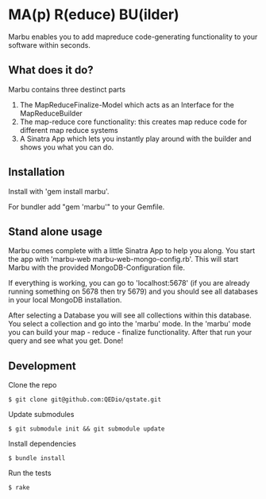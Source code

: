 MA(p) R(educe) BU(ilder)
========================

Marbu enables you to add mapreduce code-generating functionality to your software within seconds.

What does it do?
----------------

Marbu contains three destinct parts

1. The MapReduceFinalize-Model which acts as an Interface for the MapReduceBuilder
2. The map-reduce core functionality: this creates map reduce code for different map reduce systems
3. A Sinatra App which lets you instantly play around with the builder and shows you what you can do.

Installation
-----------------
Install with 'gem install marbu'.

For bundler add "gem 'marbu'" to your Gemfile.

Stand alone usage
-----------------

Marbu comes complete with a little Sinatra App to help you along. You start the app with 'marbu-web marbu-web-mongo-config.rb'.
This will start Marbu with the provided MongoDB-Configuration file.

If everything is working, you can go to 'localhost:5678' (if you are already running something on 5678 then try 5679) and
you should see all databases in your local MongoDB installation.

After selecting a Database you will see all collections within this database. You select a collection and go into the 'marbu' mode.
In the 'marbu' mode you can build your map - reduce - finalize functionality. After that run your query and see what you get. Done!


## Development

Clone the repo

    $ git clone git@github.com:QEDio/qstate.git

Update submodules

    $ git submodule init && git submodule update

Install dependencies

    $ bundle install

Run the tests

    $ rake
